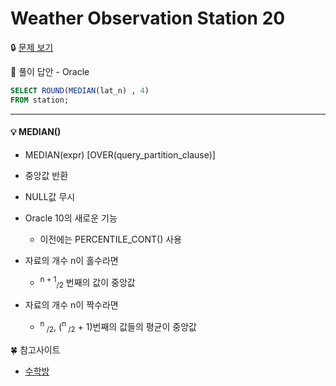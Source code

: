 # Weather Observation Station 20

🔒 [문제 보기](https://www.hackerrank.com/challenges/weather-observation-station-20/problem)

🔑 풀이 답안 - Oracle

```SQL
SELECT ROUND(MEDIAN(lat_n) , 4)
FROM station;
```

------

#### 💡 MEDIAN()

- MEDIAN(expr) [OVER(query_partition_clause)]
- 중앙값 반환
- NULL값 무시
- Oracle 10의 새로운 기능
  
  - 이전에는 PERCENTILE_CONT() 사용
- 자료의 개수 n이 홀수라면
  
  - <sup>n + 1</sup><sub>/2</sub> 번째의 값이 중앙값
- 자료의 개수 n이 짝수라면
  
  - <sup>n </sup><sub>/2</sub>, (<sup>n </sup><sub>/2</sub> + 1)번째의 값들의 평균이 중앙값
  



🍀 참고사이트

- [수학방](https://mathbang.net/116)



